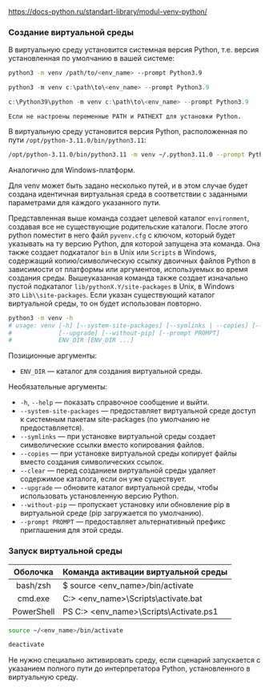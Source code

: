 https://docs-python.ru/standart-library/modul-venv-python/

### Создание виртуальной среды

В виртуальную среду установится системная версия Python, т.е. версия установленная по умолчанию в вашей системе:

```zsh
python3 -m venv /path/to/<env_name> --prompt Python3.9
```

```PowerShell
python3 -m venv c:\path\to\<env_name> --prompt Python3.9
```

```PowerShell
c:\Python39\python -m venv c:\path\to\<env_name> --prompt Python3.9
```
	Если не настроены переменные PATH и PATHEXT для установки Python.


В виртуальную среду установится версия Python, расположенная по пути `/opt/python-3.11.0/bin/python3.11`:

```zsh
/opt/python-3.11.0/bin/python3.11 -m venv ~/.python3.11.0 --prompt Python3.11
```

Аналогично для Windows-платформ.


Для venv может быть задано несколько путей, и в этом случае будет создана идентичная виртуальная среда в соответствии с заданными параметрами для каждого указанного пути.


Представленная выше команда создает целевой каталог `environment`, создавая все не существующие родительские каталоги. После этого python поместит в него файл `pyvenv.cfg` с ключом, который будет указывать на ту версию Python, для которой запущена эта команда. Она также создает подкаталог `bin` в Unix или `Scripts` в Windows, содержащий копию/символическую ссылку двоичных файлов Python в зависимости от платформы или аргументов, используемых во время создания среды. Вышеуказанная команда также создает изначально пустой подкаталог `lib/pythonX.Y/site-packages` в Unix, в Windows это `Lib\\site-packages`. Если указан существующий каталог виртуальной среды, то он будет использован повторно.


```zsh
python3 -m venv -h
# usage: venv [-h] [--system-site-packages] [--symlinks | --copies] [--clear] 
#             [--upgrade] [--without-pip] [--prompt PROMPT] 
#             ENV_DIR [ENV_DIR ...]
```

Позиционные аргументы:

- `ENV_DIR` — каталог для создания виртуальной среды.

Необязательные аргументы:

- `-h`, `--help` — показать справочное сообщение и выйти.
- `--system-site-packages` — предоставляет виртуальной среде доступ к системным пакетам site-packages (по умолчанию не предоставляется).
- `--symlinks` — при установке виртуальной среды создает символические ссылки вместо копирования файлов.
- `--copies` — при установке виртуальной среды копирует файлы вместо создания символических ссылок.
- `--clear` — перед созданием виртуальной среды удаляет содержимое каталога, если он уже существует.
- `--upgrade` — обновите каталог виртуальной среды, чтобы использовать установленную версию Python.
- `--without-pip` — пропускает установку или обновление pip в виртуальной среде (pip загружается по умолчанию).
- `--prompt PROMPT` — предоставляет альтернативный префикс приглашения для этой среды.

### Запуск виртуальной среды

| Оболочка | Команда активации виртуальной среды |
|:-------------:| :-----| 
| bash/zsh | $ source <env_name>/bin/activate | 
| cmd.exe | C:> <env_name>\\Scripts\\activate.bat |
| PowerShell | PS C:> <env_name>\\Scripts\\Activate.ps1 |

```zsh
source ~/<env_name>/bin/activate
```

```zsh
deactivate
```

Не нужно специально активировать среду, если сценарий запускается с указанием полного пути до интерпретатора Python, установленного в виртуальную среду.